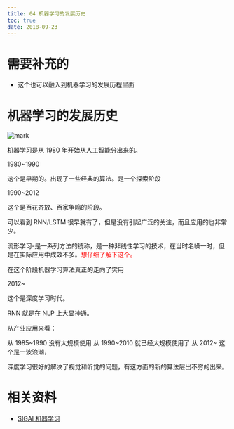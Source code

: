 ```yaml
---
title: 04 机器学习的发展历史
toc: true
date: 2018-09-23
---
```

# 需要补充的

- 这个也可以融入到机器学习的发展历程里面


# 机器学习的发展历史



![mark](http://pacdb2bfr.bkt.clouddn.com/blog/image/180922/ihEEi03BFA.png?imageslim)


机器学习是从 1980 年开始从人工智能分出来的。

1980~1990

这个是早期的。出现了一些经典的算法。是一个探索阶段

1990~2012

这个是百花齐放、百家争鸣的阶段。

可以看到 RNN/LSTM 很早就有了，但是没有引起广泛的关注，而且应用的也非常少。

流形学习-是一系列方法的统称，是一种非线性学习的技术，在当时名噪一时，但是在实际应用中成效不多。<span style="color:red;">想仔细了解下这个。</span>

在这个阶段机器学习算法真正的走向了实用

2012~

这个是深度学习时代。

RNN 就是在 NLP 上大显神通。


从产业应用来看：

从 1985~1990 没有大规模使用
从 1990~2010 就已经大规模使用了
从 2012~     这个是一波浪潮，

深度学习很好的解决了视觉和听觉的问题，有这方面的新的算法层出不穷的出来。






# 相关资料

- [SIGAI 机器学习](http://sigai.cn/index.php?r=front/viewcourse&id=13)
